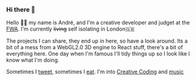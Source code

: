 ### Hi there 👋

Hello 👋🏻 my name is André, and I'm a creative developer and judget at the [FWA](https://thefwa.com). I'm currently ~~living~~ self isolating in London🇬🇧

The projects I can share, they end up in here, so have a look around. Its a bit of a mess from a WebGL2.0 3D engine to React stuff, there's a bit of everything here. One day when I'm famous I'll tidy things up so I look like I know what I'm doing.

Sometimes I [tweet](https://twitter.com/andrevenancio), sometimes I [eat](https://www.instagram.com/_andrevenancio/).
I'm into [Creative Coding](https://creative-coding.com) and [music](https://mod-synth.io)
